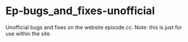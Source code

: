 # Ep-bugs_and_fixes-unofficial
Unofficial bugs and fixes on the website episode.cc. Note: this is just for use within the site.
